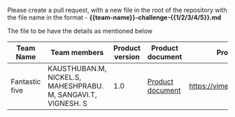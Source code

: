 Please create a pull request, with a new file in the root of the repository with the file name in the format - **{{team-name}}-challenge-{{1/2/3/4/5}}.md**

The file to be have the details as mentioned below

| Team Name | Team members | Product version | Product document | Product demo | User guide | Source code | Developer guide |
| ----- | ----- | ----- | ----- | ----- | ----- | ----- | ----- |
| Fantastic five | KAUSTHUBAN.M, NICKEL.S, MAHESHPRABU. M, SANGAVI.T, VIGNESH. S | 1.0 | [Product document](https://example.com/product-document.md) | https://vimeo.com/802461341 | [User guide](https://example.com/user-guide.md) | https://github.com/vignesho/Edworks | [Developer guide](https://example.com/developer-guide.md) |
